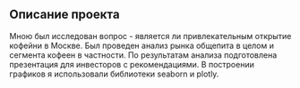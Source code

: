 ## Описание проекта

Мною был исследован вопрос - является ли привлекательным открытие кофейни в Москве. Был проведен анализ рынка общепита в целом и сегмента кофеен в частности. По результатам анализа подготовлена презентация для инвесторов с рекомендациями. В построении графиков я использовали библиотеки seaborn и plotly. 
